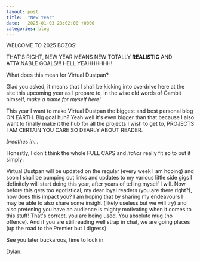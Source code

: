 ```yaml
---
layout: post
title:  "New Year"
date:   2025-01-03 23:02:00 +0000
categories: blog
---
```


WELCOME TO 2025 BOZOS!

THAT'S RIGHT, NEW YEAR MEANS NEW TOTALLY <b>REALISTIC</b> AND ATTAINABLE GOALS!!! HELL YEAHHHHHH!

What does this mean for Virtual Dustpan? 

Glad you asked, it means that I shall be kicking into overdrive here at the site this upcoming year as I prepare to, in the wise old words of Gambit himself, <i>make a name for myself here!</i>

This year I want to make Virtual Dustpan the biggest and best personal blog ON EARTH. Big goal huh? Yeah well it's even bigger than that because I also want to finally make it the hub for all the projects I wish to get to, PROJECTS I AM CERTAIN YOU CARE SO DEARLY ABOUT READER.

<i>breathes in...</i>

Honestly, I don't think the whole FULL CAPS and <i>italics</i> really fit so to put it simply:

Virtual Dustpan will be updated on the regular (every week I am hoping) and soon I shall be pumping out links and updates to my various little side gigs I definitely will start doing this year, after years of telling myself I will. Now before this gets too egotistical, my dear loyal readers (you are there right?), how does this impact you? I am hoping that by sharing my endeavours I may be able to also share some insight (likely useless but we will try) and also pretening you have an audience is mighty motivating when it comes to this stuff! That's correct, you are being used. You absolute mug (no offence). And if you are still reading well strap in chat, we are going places (up the road to the Premier but I digress)

See you later buckaroos, time to lock in.


Dylan.